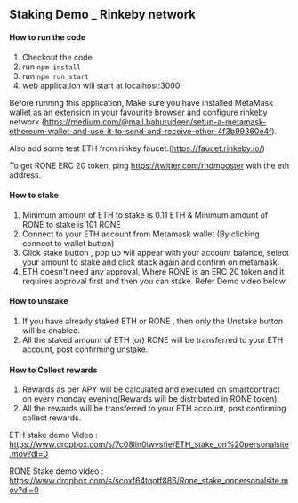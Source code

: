 ## Staking Demo _ Rinkeby network

#### How to run the code
1. Checkout the code 
1. run `npm install`
1. run `npm run start`
1. web application will start at localhost:3000

Before running this application, Make sure you have installed MetaMask wallet as an extension in your favourite browser and configure rinkeby network (https://medium.com/@mail.bahurudeen/setup-a-metamask-ethereum-wallet-and-use-it-to-send-and-receive-ether-4f3b99360e4f).

Also add some test ETH from rinkey faucet.(https://faucet.rinkeby.io/) 

To get RONE ERC 20 token, ping https://twitter.com/rndmposter with the eth address.

#### How to stake
1. Minimum amount of ETH to stake is 0.11 ETH  & Minimum amount of RONE to stake is 101 RONE
1. Connect to your ETH account from Metamask wallet (By clicking connect to wallet button)
1. Click stake button , pop up will appear with your account balance, select your amount to stake and click stack again and confirm on metamask.
1. ETH doesn't need any approval, Where RONE is an ERC 20 token and it requires approval first and then you can stake. Refer Demo video below.

#### How to unstake
1. If you have already staked ETH or RONE , then only the Unstake button will be enabled.
1. All the staked amount of ETH (or) RONE will be transferred to your ETH account, post confirming unstake.

#### How to Collect rewards
1. Rewards as per APY will be calculated and executed on smartcontract on every monday evening(Rewards will be distributed in RONE token).
2. All the rewards will be transferred to your ETH account, post confirming collect rewards.

ETH stake demo Video : https://www.dropbox.com/s/7c08lln0iwvsfie/ETH_stake_on%20personalsite.mov?dl=0

RONE Stake demo video : https://www.dropbox.com/s/scoxf64tqotf886/Rone_stake_onpersonalsite.mov?dl=0
